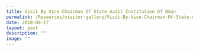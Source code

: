 ```yaml
---
title: Visit By Vice Chairman Of State Audit Institution Of Oman
permalink: /Resources/visitor-gallery/Visit-By-Vice-Chairman-Of-State-Audit-Institution-Of-Oman/
date: 2018-08-17
layout: post
description: ""
image: ""
---
```

